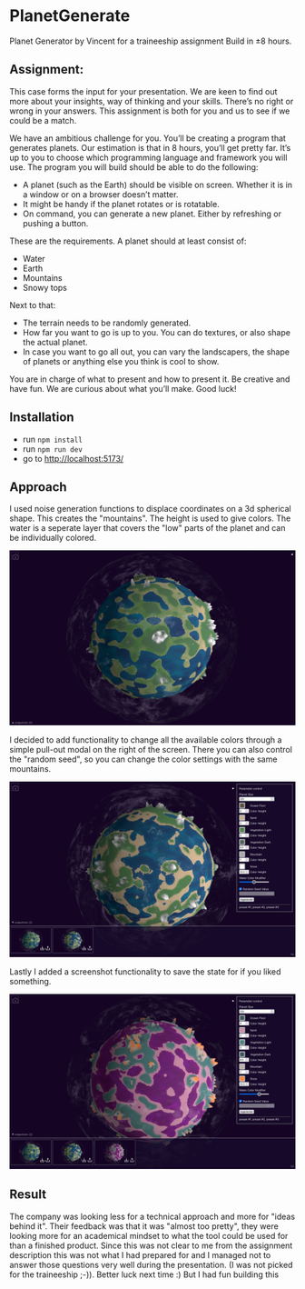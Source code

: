 # PlanetGenerate

Planet Generator by Vincent
for a traineeship assignment
Build in ±8 hours.

## Assignment:

This case forms the input for your presentation. We are keen to find out more about your insights, way of thinking and your skills. There’s no right or wrong in your answers. This assignment is both for you and us to see if we could be a match.

We have an ambitious challenge for you. You’ll be creating a program that generates planets. Our estimation is that in 8 hours, you’ll get pretty far.
It’s up to you to choose which programming language and framework you will use.
The program you will build should be able to do the following:

- A planet (such as the Earth) should be visible on screen. Whether it is in a window or on a browser doesn’t matter.
- It might be handy if the planet rotates or is rotatable.
- On command, you can generate a new planet. Either by refreshing or pushing a button.

These are the requirements. A planet should at least consist of:

- Water
- Earth
- Mountains
- Snowy tops

Next to that:

- The terrain needs to be randomly generated.
- How far you want to go is up to you. You can do textures, or also shape the actual planet.
- In case you want to go all out, you can vary the landscapers, the shape of planets or anything else you think is cool to show.

You are in charge of what to present and how to present it. Be creative and have fun. We are curious about what you’ll make.
Good luck!

## Installation

- run `npm install`
- run `npm run dev`
- go to [http://localhost:5173/](http://localhost:5173/)

## Approach

I used noise generation functions to displace coordinates on a 3d spherical shape. This creates the "mountains". The height is used to give colors. The water is a seperate layer that covers the "low" parts of the planet and can be individually colored.

![main image](images/main_screen.png)

I decided to add functionality to change all the available colors through a simple pull-out modal on the right of the screen. There you can also control the "random seed", so you can change the color settings with the same mountains.

![all_options](images/all_options.png)

Lastly I added a screenshot functionality to save the state for if you liked something.

![different settings](images/different_settings.png)

## Result

The company was looking less for a technical approach and more for "ideas behind it". Their feedback was that it was "almost too pretty", they were looking more for an academical mindset to what the tool could be used for than a finished product. Since this was not clear to me from the assignment description this was not what I had prepared for and I managed not to answer those questions very well during the presentation. (I was not picked for the traineeship ;-)). Better luck next time :) But I had fun building this
